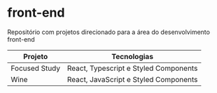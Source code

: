 # front-end
Repositório com projetos direcionado para a área do desenvolvimento front-end

Projeto   | Tecnologias
--------- | ------
Focused Study | React, Typescript e Styled Components
Wine | React, JavaScript e Styled Components
